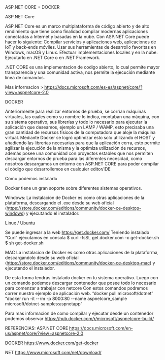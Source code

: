 ASP.NET CORE + DOCKER

ASP.NET Core

ASP.NET Core es un marco multiplataforma de código abierto y de alto rendimiento que tiene como finalidad compilar modernas aplicaciones conectadas a Internet y basadas en la nube. Con ASP.NET Core puede hacer lo siguiente: Compilar servicios y aplicaciones web, aplicaciones de IoT y back-ends móviles. Usar sus herramientas de desarrollo favoritas en Windows, macOS y Linux. Efectuar implementaciones locales y en la nube. Ejecutarlo en .NET Core o en .NET Framework.

.NET CORE es una implementacion de codigo abierto, lo cual permite mayor transparencia y una comunidad activa, nos permite la ejecución mediante línea de comandos.

Mas informacion > https://docs.microsoft.com/es-es/aspnet/core/?view=aspnetcore-2.0

DOCKER

Anteriormente para realizar entornos de prueba, se corrían máquinas virtuales, las cuales como su nombre lo indica, montaban una máquina, con su sistema operativo, sus librerías y todo lo necesario para ejecutar la aplicación que deseamos, ejemplo un LAMP / WAMP, esto precisaba una gran cantidad de recursos físicos de la computadora que aloje la máquina virtual. Mediante Docker se logró optimizar esto solo utilizando el HOST y añadiendo las librerías necesarias para que la aplicación corra, esto permite agilizar la ejecución de la misma y la optimiza utilización de recursos, además posee una comunidad con proyectos estables que nos permiten descargar entornos de prueba para las diferentes necesidad, como nosotros descargamos un entorno con ASP.NET CORE para poder compilar el código que desarrollemos en cualquier editor/IDE

Como podemos instalarlo

Docker tiene un gran soporte sobre diferentes sistemas operativos.

Windows: La instalacion de Docker es como otras aplicaciones de la plataforma, descargando el .exe desde su web oficial (https://store.docker.com/editions/community/docker-ce-desktop-windows) y ejecutando el instalador.

Linux / Ubuntu

Se puede ingresar a la web https://get.docker.com/ Teniendo instalado “Curl” ejecutamos en consola $ curl -fsSL get.docker.com -o get-docker.sh $ sh get-docker.sh

MAC La instalacion de Docker es como otras aplicaciones de la plataforma, descargandolo desde su web oficial (https://store.docker.com/editions/community/docker-ce-desktop-mac) y ejecutando el instalador.

De esta forma tendrás instalado docker en tu sistema operativo. Luego con un comando podemos descargar contenedor que posee todo lo necesario para comenzar a trabajar con netcore Con estos comandos podremos correr nuestro ejemplo de aplicación web. “docker pull microsoft/dotnet” “docker run -it --rm -p 8000:80 --name aspnetcore_sample microsoft/dotnet-samples:aspnetapp”

Para mas informacion de como compilar y ejecutar desde un contenedor podemos observar https://hub.docker.com/r/microsoft/aspnetcore-build/

REFERENCIAS: ASP.NET CORE https://docs.microsoft.com/en-us/aspnet/core/?view=aspnetcore-2.0

DOCKER https://www.docker.com/get-docker

NET https://www.microsoft.com/net/download/

